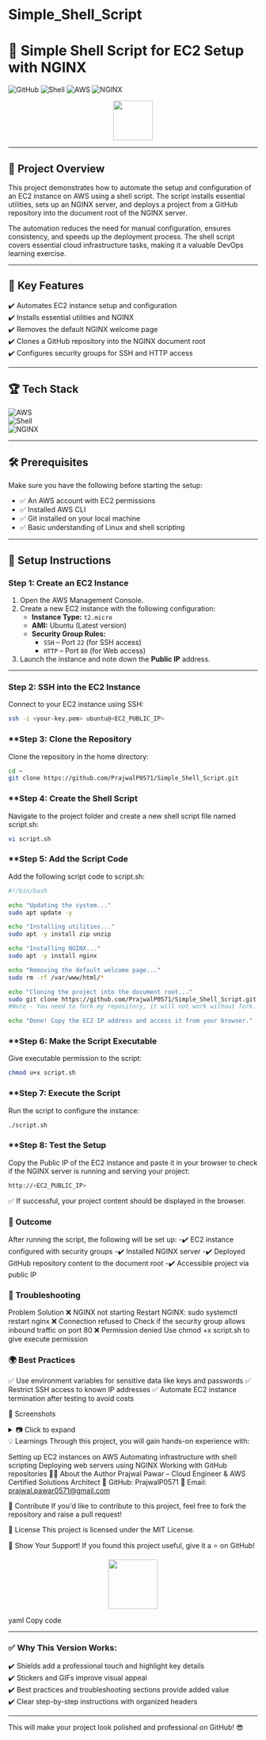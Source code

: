 # Simple_Shell_Script
# 🚀 Simple Shell Script for EC2 Setup with NGINX  
![GitHub](https://img.shields.io/github/license/PrajwalP0571/Simple_Shell_Script) ![Shell](https://img.shields.io/badge/Shell-Bash-blue) ![AWS](https://img.shields.io/badge/Platform-AWS-orange) ![NGINX](https://img.shields.io/badge/Web%20Server-NGINX-green)  

<p align="center">
    <img src="https://media.giphy.com/media/hvRJCLFzcasrR4ia7z/giphy.gif" width="80px">
</p>

---

## 📌 **Project Overview**  
This project demonstrates how to automate the setup and configuration of an EC2 instance on AWS using a shell script. The script installs essential utilities, sets up an NGINX server, and deploys a project from a GitHub repository into the document root of the NGINX server.  

The automation reduces the need for manual configuration, ensures consistency, and speeds up the deployment process. The shell script covers essential cloud infrastructure tasks, making it a valuable DevOps learning exercise.  

---

## 🌟 **Key Features**  
✔️ Automates EC2 instance setup and configuration  
✔️ Installs essential utilities and NGINX  
✔️ Removes the default NGINX welcome page  
✔️ Clones a GitHub repository into the NGINX document root  
✔️ Configures security groups for SSH and HTTP access  

---

## 🏆 **Tech Stack**  
![AWS](https://img.shields.io/badge/AWS-EC2-orange?style=flat&logo=amazonaws)  
![Shell](https://img.shields.io/badge/Script-Bash-blue?style=flat&logo=gnu-bash)  
![NGINX](https://img.shields.io/badge/Web%20Server-NGINX-green?style=flat&logo=nginx)  

---

## 🛠️ **Prerequisites**  
Make sure you have the following before starting the setup:  
- ✅ An AWS account with EC2 permissions  
- ✅ Installed AWS CLI  
- ✅ Git installed on your local machine  
- ✅ Basic understanding of Linux and shell scripting  

---

## 🚀 **Setup Instructions**  

### **Step 1: Create an EC2 Instance**  
1. Open the AWS Management Console.  
2. Create a new EC2 instance with the following configuration:  
   - **Instance Type:** `t2.micro`  
   - **AMI:** Ubuntu (Latest version)  
   - **Security Group Rules:**  
     - `SSH` – Port `22` (for SSH access)  
     - `HTTP` – Port `80` (for Web access)  
3. Launch the instance and note down the **Public IP** address.  

---

### **Step 2: SSH into the EC2 Instance**  
Connect to your EC2 instance using SSH:  

```bash
ssh -i <your-key.pem> ubuntu@<EC2_PUBLIC_IP>
```

### **Step 3: Clone the Repository
Clone the repository in the home directory:
```bash
cd ~
git clone https://github.com/PrajwalP0571/Simple_Shell_Script.git
```

### **Step 4: Create the Shell Script
Navigate to the project folder and create a new shell script file named script.sh:

```bash
vi script.sh
```

### **Step 5: Add the Script Code
Add the following script code to script.sh:

```bash
#!/bin/bash

echo "Updating the system..."
sudo apt update -y

echo "Installing utilities..."
sudo apt -y install zip unzip

echo "Installing NGINX..."
sudo apt -y install nginx

echo "Removing the default welcome page..."
sudo rm -rf /var/www/html/*

echo "Cloning the project into the document root..."
sudo git clone https://github.com/PrajwalP0571/Simple_Shell_Script.git /var/www/html/
#Note - You need to fork my repository, it will not work without fork.

echo "Done! Copy the EC2 IP address and access it from your browser."
```

### **Step 6: Make the Script Executable
Give executable permission to the script:

```bash
chmod u+x script.sh
```

### **Step 7: Execute the Script
Run the script to configure the instance:

```bash
./script.sh
```

### **Step 8: Test the Setup
Copy the Public IP of the EC2 instance and paste it in your browser to check if the NGINX server is running and serving your project:

```bash
http://<EC2_PUBLIC_IP>
```

✅ If successful, your project content should be displayed in the browser.

### 🎯 Outcome
After running the script, the following will be set up:
-✔️ EC2 instance configured with security groups
-✔️ Installed NGINX server
-✔️ Deployed GitHub repository content to the document root
-✔️ Accessible project via public IP

### 🚨 Troubleshooting
Problem	Solution
❌ NGINX not starting Restart NGINX: sudo systemctl restart nginx
❌ Connection refused to Check if the security group allows inbound traffic on port 80
❌ Permission denied Use chmod +x script.sh to give execute permission

### 🌍 Best Practices
✅ Use environment variables for sensitive data like keys and passwords
✅ Restrict SSH access to known IP addresses
✅ Automate EC2 instance termination after testing to avoid costs

📸 Screenshots
<details> <summary>📷 Click to expand</summary>

Example of the project output in the browser

</details>
💡 Learnings
Through this project, you will gain hands-on experience with:

Setting up EC2 instances on AWS
Automating infrastructure with shell scripting
Deploying web servers using NGINX
Working with GitHub repositories
👨‍💻 About the Author
Prajwal Pawar – Cloud Engineer & AWS Certified Solutions Architect
🌟 GitHub: PrajwalP0571
📧 Email: prajwal.pawar0571@gmail.com

💪 Contribute
If you'd like to contribute to this project, feel free to fork the repository and raise a pull request!

📄 License
This project is licensed under the MIT License.

🌟 Show Your Support!
If you found this project useful, give it a ⭐ on GitHub!

<p align="center"> <img src="https://media.giphy.com/media/3o7abKhOpu0NwenH3O/giphy.gif" width="100px"> </p>
yaml
Copy code

---

### ✅ **Why This Version Works:**  
✔️ Shields add a professional touch and highlight key details  
✔️ Stickers and GIFs improve visual appeal  
✔️ Best practices and troubleshooting sections provide added value  
✔️ Clear step-by-step instructions with organized headers  

---

This will make your project look polished and professional on GitHub! 😎
